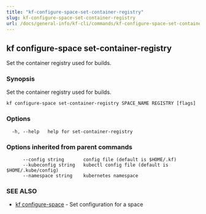 ```yaml
---
title: "kf-configure-space-set-container-registry"
slug: kf-configure-space-set-container-registry
url: /docs/general-info/kf-cli/commands/kf-configure-space-set-container-registry/
---
```

## kf configure-space set-container-registry

Set the container registry used for builds.

### Synopsis

Set the container registry used for builds.

```
kf configure-space set-container-registry SPACE_NAME REGISTRY [flags]
```

### Options

```
  -h, --help   help for set-container-registry
```

### Options inherited from parent commands

```
      --config string       config file (default is $HOME/.kf)
      --kubeconfig string   kubectl config file (default is $HOME/.kube/config)
      --namespace string    kubernetes namespace
```

### SEE ALSO

* [kf configure-space](/docs/general-info/kf-cli/commands/kf-configure-space/)	 - Set configuration for a space

